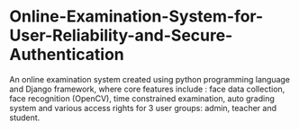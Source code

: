 # Online-Examination-System-for-User-Reliability-and-Secure-Authentication
An online examination system created using python programming language and Django framework, where core features include : face data collection, face recognition (OpenCV), time constrained examination, auto grading system and various access rights for 3 user groups: admin, teacher and student.
